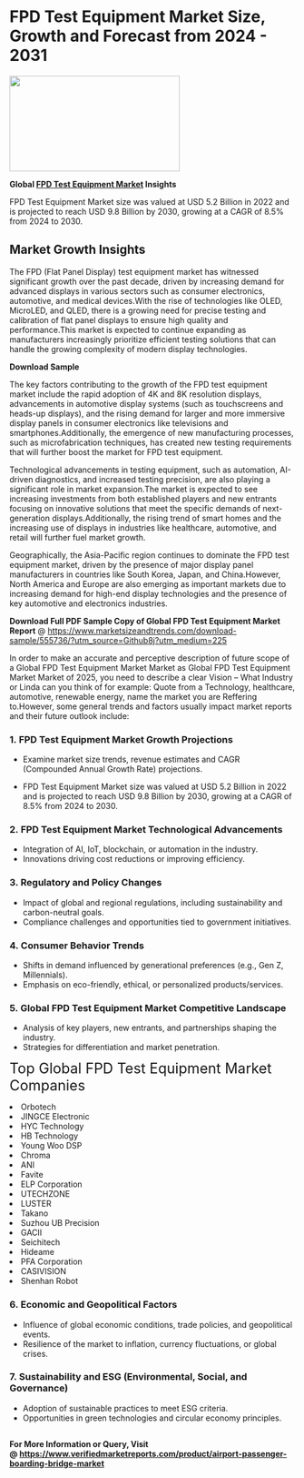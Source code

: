 <H1>FPD Test Equipment Market Size, Growth and Forecast from 2024 - 2031</H1><img class="aligncenter size-medium wp-image-584254" src="https://thirdeyenews.in/wp-content/uploads/2024/09/Global-Market-Research-300x168.jpeg" alt="" width="300" height="168" /><p><strong>Global&nbsp;<a href="https://www.marketsizeandtrends.com/download-sample/555736/?utm_source=Github8j?utm_medium=225">FPD Test Equipment Market</a> Insights</strong></p><p>FPD Test Equipment Market size was valued at USD 5.2 Billion in 2022 and is projected to reach USD 9.8 Billion by 2030, growing at a CAGR of 8.5% from 2024 to 2030.</p><p><h2>Market Growth Insights</h2> <p>The FPD (Flat Panel Display) test equipment market has witnessed significant growth over the past decade, driven by increasing demand for advanced displays in various sectors such as consumer electronics, automotive, and medical devices.With the rise of technologies like OLED, MicroLED, and QLED, there is a growing need for precise testing and calibration of flat panel displays to ensure high quality and performance.This market is expected to continue expanding as manufacturers increasingly prioritize efficient testing solutions that can handle the growing complexity of modern display technologies.</p> <p><strong>Download Sample</strong></p> <p>The key factors contributing to the growth of the FPD test equipment market include the rapid adoption of 4K and 8K resolution displays, advancements in automotive display systems (such as touchscreens and heads-up displays), and the rising demand for larger and more immersive display panels in consumer electronics like televisions and smartphones.Additionally, the emergence of new manufacturing processes, such as microfabrication techniques, has created new testing requirements that will further boost the market for FPD test equipment.</p> <p>Technological advancements in testing equipment, such as automation, AI-driven diagnostics, and increased testing precision, are also playing a significant role in market expansion.The market is expected to see increasing investments from both established players and new entrants focusing on innovative solutions that meet the specific demands of next-generation displays.Additionally, the rising trend of smart homes and the increasing use of displays in industries like healthcare, automotive, and retail will further fuel market growth.</p> <p>Geographically, the Asia-Pacific region continues to dominate the FPD test equipment market, driven by the presence of major display panel manufacturers in countries like South Korea, Japan, and China.However, North America and Europe are also emerging as important markets due to increasing demand for high-end display technologies and the presence of key automotive and electronics industries.</p> <p><span class=""><strong>Download Full PDF Sample Copy of Global FPD Test Equipment Market Report</strong> @ <a href="https://www.marketsizeandtrends.com/download-sample/555736/?utm_source=Github8j?utm_medium=225" target="_blank">https://www.marketsizeandtrends.com/download-sample/555736/?utm_source=Github8j?utm_medium=225</a></span></p><p>In order to make an accurate and perceptive description of future scope of a Global&nbsp;FPD Test Equipment Market Market as Global&nbsp;FPD Test Equipment Market Market of 2025, you need to describe a clear Vision &ndash; What Industry or Linda can you think of for example: Quote from a Technology, healthcare, automotive, renewable energy, name the market you are Reffering to.However, some general trends and factors usually impact market reports and their future outlook include:</p><h3>1.&nbsp;<strong>FPD Test Equipment Market Growth Projections</strong></h3><ul><li>Examine market size trends, revenue estimates and CAGR (Compounded Annual Growth Rate) projections.</li><li><p>FPD Test Equipment Market size was valued at USD 5.2 Billion in 2022 and is projected to reach USD 9.8 Billion by 2030, growing at a CAGR of 8.5% from 2024 to 2030.</p></li></ul><h3>2.&nbsp;<strong>FPD Test Equipment Market Technological Advancements</strong></h3><ul><li>Integration of AI, IoT, blockchain, or automation in the industry.</li><li>Innovations driving cost reductions or improving efficiency.</li></ul><h3>3.&nbsp;<strong>Regulatory and Policy Changes</strong></h3><ul><li>Impact of global and regional regulations, including sustainability and carbon-neutral goals.</li><li>Compliance challenges and opportunities tied to government initiatives.</li></ul><h3>4.&nbsp;<strong>Consumer Behavior Trends</strong></h3><ul><li>Shifts in demand influenced by generational preferences (e.g., Gen Z, Millennials).</li><li>Emphasis on eco-friendly, ethical, or personalized products/services.</li></ul><h3>5.&nbsp;<strong>Global FPD Test Equipment Market Competitive Landscape</strong></h3><ul><li>Analysis of key players, new entrants, and partnerships shaping the industry.</li><li>Strategies for differentiation and market penetration.</li></ul><p data-pm-slice="1 1 []"><span style="color: inherit; font-family: inherit; font-size: 25px;">Top Global FPD Test Equipment Market Companies</span></p><div class="" data-test-id=""><p><li>Orbotech</li><li> JINGCE Electronic</li><li> HYC Technology</li><li> HB Technology</li><li> Young Woo DSP</li><li> Chroma</li><li> ANI</li><li> Favite</li><li> ELP Corporation</li><li> UTECHZONE</li><li> LUSTER</li><li> Takano</li><li> Suzhou UB Precision</li><li> GACII</li><li> Seichitech</li><li> Hideame</li><li> PFA Corporation</li><li> CASIVISION</li><li> Shenhan Robot</li></p></div><h3>6.&nbsp;<strong>Economic and Geopolitical Factors</strong></h3><ul><li>Influence of global economic conditions, trade policies, and geopolitical events.</li><li>Resilience of the market to inflation, currency fluctuations, or global crises.</li></ul><h3>7.&nbsp;<strong>Sustainability and ESG (Environmental, Social, and Governance)</strong></h3><ul><li>Adoption of sustainable practices to meet ESG criteria.</li><li>Opportunities in green technologies and circular economy principles.</li></ul><h2><strong style="font-size: 14px;">For More Information or Query, Visit @&nbsp;</strong><a style="background-color: #ffffff; font-size: 14px;" href="https://www.marketsizeandtrends.com/report/fpd-test-equipment-market/" target="_blank">https://www.verifiedmarketreports.com/product/airport-passenger-boarding-bridge-market</a></h2>